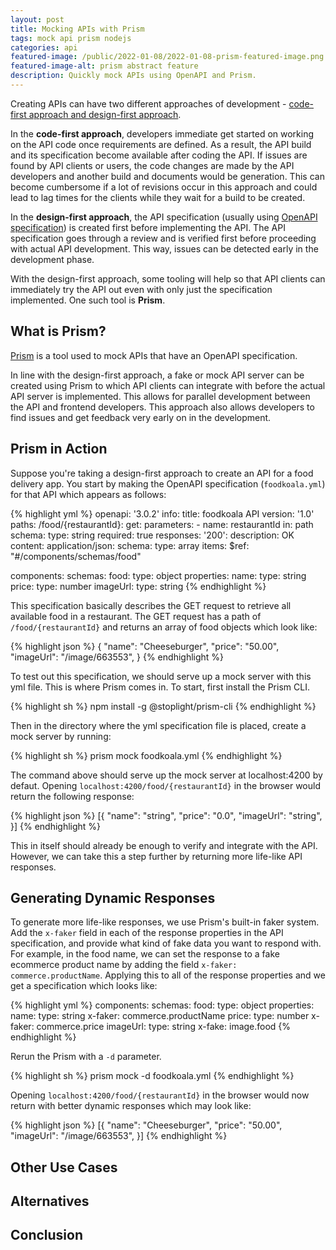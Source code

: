 ```yaml
---
layout: post
title: Mocking APIs with Prism
tags: mock api prism nodejs
categories: api
featured-image: /public/2022-01-08/2022-01-08-prism-featured-image.png
featured-image-alt: prism abstract feature
description: Quickly mock APIs using OpenAPI and Prism.
---
```


Creating APIs can have two different approaches of development - [code-first approach and design-first approach](https://swagger.io/blog/api-design/design-first-or-code-first-api-development).

In the **code-first approach**, developers immediate get started on working on the API code once requirements are defined. As a result, the API build and its specification become available after coding the API. If issues are found by API clients or users, the code changes are made by the API developers and another build and documents would be generation. This can become cumbersome if a lot of revisions occur in this approach and could lead to lag times for the clients while they wait for a build to be created.

In the **design-first approach**, the API specification (usually using [OpenAPI specification](https://swagger.io/specification/)) is created first before implementing the API. The API specification goes through a review and is verified first before proceeding with actual API development. This way, issues can be detected early in the development phase.

With the design-first approach, some tooling will help so that API clients can immediately try the API out even with only just the specification implemented. One such tool is **Prism**.

## What is Prism?

[Prism](https://meta.stoplight.io/docs/prism/ZG9jOjYx-overview) is a tool used to mock APIs that have an OpenAPI specification.

In line with the design-first approach, a fake or mock API server can be created using Prism to which API clients can integrate with before the actual API server is implemented. This allows for parallel development between the API and frontend developers. This approach also allows developers to find issues and get feedback very early on in the development.

## Prism in Action
Suppose you're taking a design-first approach to create an API for a food delivery app. You start by making the OpenAPI specification (`foodkoala.yml`) for that API which appears as follows:

{% highlight yml %}
openapi: '3.0.2'
info:
  title: foodkoala API
  version: '1.0'
paths:
  /food/{restaurantId}:
    get:
      parameters:
        - name: restaurantId
          in: path
          schema:
            type: string
          required: true
      responses:
        '200':
          description: OK
          content:
            application/json:
              schema:
                type: array
                items:
                  $ref: "#/components/schemas/food"

components:
  schemas:
    food:
      type: object
      properties:
        name:
          type: string
        price:
          type: number
        imageUrl:
          type: string
{% endhighlight %}

This specification basically describes the GET request to retrieve all available food in a restaurant. The GET request has a path of `/food/{restaurantId}` and returns an array of food objects which look like:

{% highlight json %}
{
  "name": "Cheeseburger",
  "price": "50.00",
  "imageUrl": "/image/663553",
}
{% endhighlight %}

To test out this specification, we should serve up a mock server with this yml file. This is where Prism comes in. To start, first install the Prism CLI.

{% highlight sh %}
npm install -g @stoplight/prism-cli
{% endhighlight %}

Then in the directory where the yml specification file is placed, create a mock server by running:

{% highlight sh %}
prism mock foodkoala.yml
{% endhighlight %}

The command above should serve up the mock server at localhost:4200 by defaut. Opening `localhost:4200/food/{restaurantId}` in the browser would return the following response:

{% highlight json %}
[{
  "name": "string",
  "price": "0.0",
  "imageUrl": "string",
}]
{% endhighlight %}

This in itself should already be enough to verify and integrate with the API. However, we can take this a step further by returning more life-like API responses.

## Generating Dynamic Responses

To generate more life-like responses, we use Prism's built-in faker system. Add the `x-faker` field in each of the response properties in the API specification, and provide what kind of fake data you want to respond with. For example, in the food name, we  can set the response to a fake ecommerce product name by adding the field `x-faker: commerce.productName`. Applying this to all of the response properties and we get a specification which looks like:

{% highlight yml %}
components:
  schemas:
    food:
      type: object
      properties:
        name:
          type: string
          x-faker: commerce.productName
        price:
          type: number
          x-faker: commerce.price
        imageUrl:
          type: string
          x-fake: image.food
{% endhighlight %}

Rerun the Prism with a `-d` parameter.

{% highlight sh %}
prism mock -d foodkoala.yml
{% endhighlight %}

Opening `localhost:4200/food/{restaurantId}` in the browser would now return with better dynamic responses which may look like:

{% highlight json %}
[{
  "name": "Cheeseburger",
  "price": "50.00",
  "imageUrl": "/image/663553",
}]
{% endhighlight %}

## Other Use Cases

## Alternatives

## Conclusion